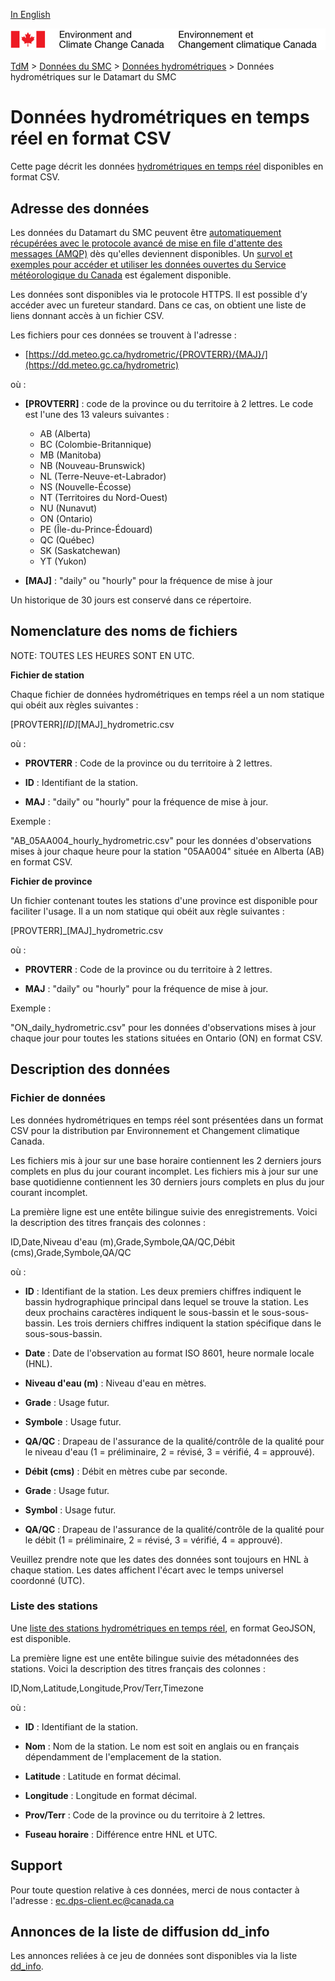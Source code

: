 [In English](readme_hydrometric-datamart_en.md)

![ECCC logo](../../img_eccc-logo.png)

[TdM](../../readme_fr.md) > [Données du SMC](../readme_fr.md) > [Données hydrométriques](readme_hydrometric_fr.md) > Données hydrométriques sur le Datamart du SMC

# Données hydrométriques en temps réel en format CSV

Cette page décrit les données [hydrométriques en temps réel](readme_hydrometric_fr.md) disponibles en format CSV.

## Adresse des données 

Les données du Datamart du SMC peuvent être [automatiquement récupérées avec le protocole avancé de mise en file d'attente des messages (AMQP)](../../msc-datamart/amqp_fr.md) dès qu'elles deviennent disponibles. Un [survol et exemples pour accéder et utiliser les données ouvertes du Service météorologique du Canada](../../usage/readme_fr.md) est également disponible.

Les données sont disponibles via le protocole HTTPS. Il est possible d’y accéder avec un fureteur standard. Dans ce cas, on obtient une liste de liens donnant accès à un fichier CSV.

Les fichiers pour ces données se trouvent à l'adresse :

* [https://dd.meteo.gc.ca/hydrometric/{PROVTERR}/{MAJ}/](https://dd.meteo.gc.ca/hydrometric)

où :

* __[PROVTERR]__ : code de la province ou du territoire à 2 lettres. Le code est 
l'une des 13 valeurs suivantes :
    * AB (Alberta)
    * BC (Colombie-Britannique)
    * MB (Manitoba)
    * NB (Nouveau-Brunswick)
    * NL (Terre-Neuve-et-Labrador)
    * NS (Nouvelle-Écosse)
    * NT (Territoires du Nord-Ouest)
    * NU (Nunavut)
    * ON (Ontario)
    * PE (Île-du-Prince-Édouard)
    * QC (Québec)
    * SK (Saskatchewan)
    * YT (Yukon)

* __[MAJ]__ : "daily" ou "hourly" pour la fréquence de mise à jour

Un historique de 30 jours est conservé dans ce répertoire.

## Nomenclature des noms de fichiers 

NOTE: TOUTES LES HEURES SONT EN UTC.

__Fichier de station__

Chaque fichier de données hydrométriques en temps réel a un nom statique qui
obéit aux règles suivantes :

[PROVTERR]_[ID]_[MAJ]_hydrometric.csv

où :

* __PROVTERR__ : Code de la province ou du territoire à 2 lettres.

* __ID__ : Identifiant de la station.

* __MAJ__ : "daily" ou "hourly" pour la fréquence de mise à jour.

Exemple : 

"AB_05AA004_hourly_hydrometric.csv" pour les données d'observations mises à 
jour chaque heure pour la station "05AA004" située en Alberta (AB) en format 
CSV.

__Fichier de province__

Un fichier contenant toutes les stations d'une province est disponible pour 
faciliter l'usage. Il a un nom statique qui obéit aux règle suivantes :

[PROVTERR]_[MAJ]_hydrometric.csv

où :

* __PROVTERR__ : Code de la province ou du territoire à 2 lettres.

* __MAJ__ : "daily" ou "hourly" pour la fréquence de mise à jour.

Exemple :

"ON_daily_hydrometric.csv" pour les données d'observations mises à jour chaque 
jour pour toutes les stations situées en Ontario (ON) en format CSV.

## Description des données

### Fichier de données

Les données hydrométriques en temps réel sont présentées dans un format CSV pour la distribution par Environnement et Changement climatique Canada.

Les fichiers mis à jour sur une base horaire contiennent les 2 derniers jours complets en plus du jour courant incomplet. Les fichiers mis à jour sur une base quotidienne contiennent les 30 derniers jours complets en plus du jour courant incomplet.

La première ligne est une entête bilingue suivie des enregistrements. Voici la description des titres français des colonnes : 

ID,Date,Niveau d'eau (m),Grade,Symbole,QA/QC,Débit (cms),Grade,Symbole,QA/QC

où : 

*  __ID__ : Identifiant de la station. Les deux premiers chiffres indiquent le 
bassin hydrographique principal dans lequel se trouve la station. Les 
deux prochains caractères indiquent le sous-bassin et le 
sous-sous-bassin. Les trois derniers chiffres indiquent la station 
spécifique dans le sous-sous-bassin.

* __Date__ : Date de l'observation au format ISO 8601, heure normale locale (HNL).

* __Niveau d'eau (m)__ : Niveau d'eau en mètres.

* __Grade__ : Usage futur.

* __Symbole__ : Usage futur.

* __QA/QC__ : Drapeau de l'assurance de la qualité/contrôle de la qualité pour le 
niveau d'eau (1 = préliminaire, 2 = révisé, 3 = vérifié, 4 = approuvé).

* __Débit (cms)__ : Débit en mètres cube par seconde.

* __Grade__ : Usage futur.

* __Symbol__ : Usage futur.

* __QA/QC__ : Drapeau de l'assurance de la qualité/contrôle de la qualité pour le 
          débit (1 = préliminaire, 2 = révisé, 3 = vérifié, 4 = approuvé).

Veuillez prendre note que les dates des données sont toujours en HNL à chaque station. Les dates affichent l'écart avec le temps universel coordonné (UTC).


### Liste des stations

Une [liste des stations hydrométriques en temps réel](https://collaboration.cmc.ec.gc.ca/cmc/cmos/public_doc/msc-data/obs_hydrometric/hydrometric_StationList.geojson), en format GeoJSON, est disponible.

La première ligne est une entête bilingue suivie des métadonnées des stations. Voici la description des titres français des colonnes : 

ID,Nom,Latitude,Longitude,Prov/Terr,Timezone

où :

*  __ID__ : Identifiant de la station.

* __Nom__ : Nom de la station. Le nom est soit en anglais ou en français dépendamment de l'emplacement de la station.

* __Latitude__ : Latitude en format décimal.

* __Longitude__ : Longitude en format décimal.

* __Prov/Terr__ : Code de la province ou du territoire à 2 lettres.

* __Fuseau horaire__ : Différence entre HNL et UTC.

## Support

Pour toute question relative à ces données, merci de nous contacter à l'adresse : [ec.dps-client.ec@canada.ca](mailto:ec.dps-client.ec@canada.ca)

## Annonces de la liste de diffusion dd_info 

Les annonces reliées à ce jeu de données sont disponibles via la liste [dd_info](https://lists.ec.gc.ca/cgi-bin/mailman/listinfo/dd_info).
